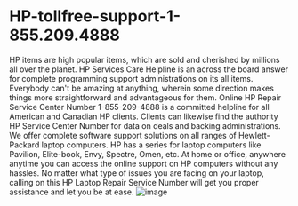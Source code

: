# HP-tollfree-support-1-855.209.4888
HP items are high popular items, which are sold and cherished by millions all over the planet. HP Services Care Helpline is an across the board answer for complete programming support administrations on its all items. Everybody can't be amazing at anything, wherein some direction makes things more straightforward and advantageous for them. Online HP Repair Service Center Number 1-855-209-4888 is a committed helpline for all American and Canadian HP clients. Clients can likewise find the authority HP Service Center Number for data on deals and backing administrations.
We offer complete software support solutions on all ranges of Hewlett-Packard laptop computers. HP has a series for laptop computers like Pavilion, Elite-book, Envy, Spectre, Omen, etc. At home or office, anywhere anytime you can access the online support on HP computers without any hassles. No matter what type of issues you are facing on your laptop, calling on this HP Laptop Repair Service Number will get you proper assistance and let you be at ease.
![image](https://user-images.githubusercontent.com/108397857/176400698-1e209600-d190-4d08-9fe3-6de694abc231.png)
